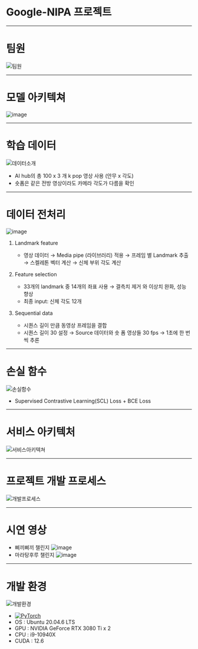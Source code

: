 # Google-NIPA 프로젝트
---
# 팀원
![팀원](https://github.com/user-attachments/assets/95218c3b-91dd-40ea-b0a3-6a2a6919e6cb)


---
# 모델 아키텍쳐
![image](https://github.com/user-attachments/assets/bf722219-088e-4000-82e3-10a6f46a9b2d)

---
# 학습 데이터
![데이터소개](https://github.com/user-attachments/assets/ccb2819d-d0a8-4b14-9184-6c8fbdd0012b)
  + AI hub의 총 100 x 3 개 k pop 영상 사용 (안무 x 각도)
  + 숏폼은 같은 전방 영상이라도 카메라 각도가 다름을 확인

---
# 데이터 전처리
![image](https://github.com/user-attachments/assets/e4dc087b-844d-4f3d-952e-4a277eddbbfd)


1. Landmark feature
    + 영상 데이터 → Media pipe (라이브러리) 적용 → 프레임 별 Landmark 추출 → 스켈레톤 벡터 계산 → 신체 부위 각도 계산


2. Feature selection
    + 33개의 landmark 중 14개의 좌표 사용 → 결측치 제거 와 이상치 완화, 성능 향상
    + 최종 input: 신체 각도 12개


3. Sequential data
    + 시퀀스 길이 만큼 동영상 프레임을 결합
    + 시퀀스 길이 30 설정 → Source 데이터와 숏 폼 영상들 30 fps → 1초에 한 번씩 추론
---
# 손실 함수
![손실함수](https://github.com/user-attachments/assets/a01e1500-50fd-4a99-9051-ea1f8ad07606)
  + Supervised Contrastive Learning(SCL) Loss + BCE Loss

---
# 서비스 아키텍처
![서비스아키텍쳐](https://github.com/user-attachments/assets/2805007e-9ab1-44f1-90a5-a1d52f9cd9ec)


---
# 프로젝트 개발 프로세스
![개발프로세스](https://github.com/user-attachments/assets/e519a869-233c-4697-8390-93ed55c21d0a)


---
# 시연 영상
+ 삐끼삐끼 챌린지
![image](https://github.com/user-attachments/assets/56530f55-5da5-4365-9c18-526fe5d02b6d)
+ 마라탕후루 챌린지
![image](https://github.com/user-attachments/assets/d8cc09a4-4eb2-494f-8a40-05400982bccf)


---
# 개발 환경
![개발환경](https://github.com/user-attachments/assets/8ad4b474-a18d-4ab7-b536-7141bfa985da)
+ <a href="https://pytorch.org/get-started/locally/"><img alt="PyTorch" src="https://img.shields.io/badge/PyTorch-ee4c2c?logo=pytorch&logoColor=white"></a> 
+ OS : Ubuntu 20.04.6 LTS 
+ GPU : NVIDIA GeForce RTX 3080 Ti x 2
+ CPU : i9-10940X
+ CUDA : 12.6
    

